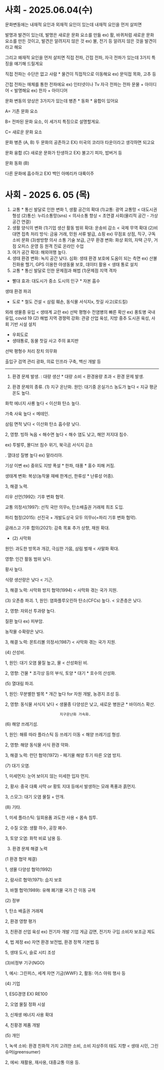 # 사회 - 2025.06.04(수)
문화변동에는 내재적 요인과 외재적 요인이 있는데 내재적 요인을 먼저 살피면

발명과 발견이 있는데, 발명은 새로운 문화 요소를 만듦 ex) 활, 바퀴처럼 새로운 문화 요소를 만든 것이고, 발견은 알려지지 않은 것 ex) 불, 전기 등 알려지 않은 것을 발견이라고 해요

그리고 왜재적 요인을 먼저 살피면 직접 전파, 간접 전파, 자극 전파가 있는데 3가지 특징을 얘기해 드릴게요

직접 전파는 수단은 없고 사람 * 물건이 직접적으로 이동해요 ex) 문익접 목화, 고추 등

간접 전파는 매체를 통한 전파에요 ex) 인터넷이나 Tv
자극 전파는 전파 문물 + 아이디어 < 발명해요
ex) 한자 + 아이디어

문화 변동의 양상은 3가지가 있는데 병존 * 동화 * 융합이 있어요

A= 기존 문화 요소 

B= 전파된 문화 요소, 이 세가지 특징으로 설명할게요.

C= 새로운 문화 요소



문화 병존 (A, B)
두 문화의 공존하고 EX) 미국의 코리아 타운이라고 생각하면 되고요

문화 융합 (C)
새로운 문화가 탄생하고 EX) 불고기 피자, 밥버거 등

문화 동화 (B)

다른 문화에 흡수하고 EX) 백인 아메리카 대륙이주





# 사회 - 2025 6. 05 (목)
1. 교통 * 통신 발달로 인한 변화
1, 생활 공간의 확대
(1)교통: 광역 교통망 < 대도시권 형성
(2)통신: 누리소통망(sns) < 의사소통 향상 < 초연결 사회(물리적 공간 - 가상 공간 연결)
2. 생활 양식의 변화
(1)기업 생산 활동 범위 확대: 운송비 감소 < 국제 무역 확대
(2)비대면 접촉 처리 방식: 금융 거래,  민원 서류 발급, 쇼핑 ex) 무점포 상점, 직구, 구독 소비 문화 
(3)쌍방향 의사 소통 기술 보급, 근무 환경 변화: 화상 회의, 자택 근무, 거점 오피스 운영 등
                               원격 진료
                               온라인 수업
3. 여가 공간 확대: 해외여행 높다.
4. 생태 환경 변화: 녹지 공간 낮다.
심화: 생태 환경 보호에 도움이 되는 측면
ex) 산불 진화용 헬기, GPS 이용한 야생동물 보호, 데이터 활용 < 생태 통로 설치
2. 교통 * 통신 발달로 인한 문제점과 해법
(1)문제점
지역 격차
- 빨대 효과: 대도시가 중소 도시의 인구 * 자본 흡수

생태 환경 파괴
- 도로 * 철도 건설
 < 삼림 훼손, 동식물 서식지x, 찻길 사고(로드킬)

 외래 생물종 유입 < 생태계 교란
 ex) 선박 평형수
 전염병의 빠른 확산 ex) 풍토병 국내 유입, covid 19
 (2) 해법
 지역 경쟁력 강화: 관광 산업 육성, 지방 중추 도시권 육성, 사회 기반 시설 설치

 - 우회도로
 - 생태통로, 동물 찻길 사고 주의 표지판

 선박 평형수 처리 장치 의무화

 출입구 검역 관리 광화, 의료 인프라 구축, 백신 개발 등


 ---
1. 환경 문제 발생.
: 대량 생산 * 대량 소비 < 환경용량 초과 < 환경 문제 발생.


2. 환경 문제의 종류.
(1) 지구 온난화.
원인: 대기중 온실가스 농도가 높다 < 지규 평균 온도 높다.


화학 에너지 사룡 높다 < 이산화 탄소 높다.


가축 사육 높다 < 메테인.


삼림 면적 낮다 < 이산화 탄소 흡수량 낮다.


2, 영향.
빙하 녹음 < 해수면 높다 < 해수 염도 낮고, 해안 저지대 침수.


ex) 투발루, 몰디브 침수 위기, 북극곰 서식지 감소

.
열대성 질병 높다 ex) 말라리아.


기상 이변 ex) 중위도 지방 폭설 * 한파, 태풍 * 홍수 피해 커짐.


생태계 변화: 복상(농작물 재배 한계선, 한류성 * 난류성 어종).


3, 해결 노력.


리우 선언(1992): 기후 변화 협약.


교통 의정서(1997): 선직 국만 의무o, 탄소배출권 거래제 최조 도입.


파리 협정(2015): 선진국 + 개발도상국 모두 의무o(=파리 기후 변화 협약).


글래스고 기후 합의(2021): 감축 목표 추가 상향, 재원 확대.


- (2) 사막화 

원인: 과도한 방목과 개강, 극심한 가뭄, 삼림 벌채 < 사말화 확대.


영향: 인간 활동 범위 낮다.


황사 높다.


식량 생산량은 낮다 < 기근.


3, 해결 노력: 사막화 방지 협약(1994) < 사막화 겪는 국가 지원. 


(3) 오존층 파괴.
1, 원인: 염화플루오린하 탄소(CFCs) 높다. < 오존층은 낮다.


2, 영향: 자외선 투과량 높다.


질환 높다 ex) 피부암.


농작물 수확량은 낮다.


3, 해결 노력: 몬트리볼 의정서(1987) < 사막화 겪는 국가 지원.


(4) 산성비.


1, 원인: 대기 오염 물질 높고, 물 < 산성화된 비.


2, 영향: 건물 * 조각상 등의 부식, 토양 * 대기 * 호수의 산성화.

(5) 열대림 파괴.


1, 원인: 무분별한 벌목 * 개간 높다 for 자원 개발, 농경지 조성 등.


2, 영향: 동식물 서식지 낮다 < 생물종 다양성은 낮고, 새로운 병원균 * 바이러스 확산. 


                             지구온난화 가속화.

(6) 해양 쓰레기섬.

1, 원인: 해류 따라 플라스틱 등 쓰레기 이동 < 해양 쓰레기섬 형성.

2, 영향: 해양 동식물 서식 환경 약화.

3, 해결 노력: 런던 협약(1972) - 페기물 해양 투기 따른 오염 방지.

(7) 대기 오염.

1, 미세먼지: 눈어 보이지 않는 미세한 입자 먼지.

2, 황사: 중국 대륙 사막 or 황토 지대 등에서 발생하는 모래 폭풍과 흙먼지.

3, 스모그: 대기 오염 물질 + 안개.

(8) 기타.

1, 미세 플라스틱: 일회용품 과도한 사용 < 몸속 침투.

2, 수질 오염: 생활 하수, 공장 폐수.

3, 토양 오염: 화학 비료 남용 등.

3. 환경 문제 해결 노력

(1 환경 협약 체결)

1, 생물 다양성 협약(1992)

2, 람사르 협약(1971): 습지 보호

3, 바젤 협약(1989): 유해 폐기물 국가 간 이동 규제

(2) 정부

1, 탄소 배출권 거래제

2, 환경 영향 평가

3, 친환경 산업 육성 ex) 전기차 개발 기업 게금 감면, 전기차 구입 소비자 보조금 제도

4, 법 제정 ex) 자연 환경 보전법, 환경 정책 기본법 등

5, 생태 도시, 슬로 시티 조성

(3)비정부 기구(NGO)

1, 예시: 그린피스, 세계 자연 기금(WWF)
2, 활동: 어스 야워 행사 등

(4) 기업

1, ESG경영 EX) RE100

2, 오염 물질 정화 시설

3, 신재생 에너지 사용 확대

4, 친황경 제품 개발

(5) 개인

1, 녹색 소비: 환경 친화적 가치 고려한 소비, 소비 지상주의 태도 지향 < 생태 시민, 그린슈머(greensumer)

2, 에씨: 재활용, 재사용, 대중교통 이용 등.